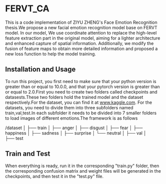 # FERVT_CA
This is a code implementation of ZIYU ZHENG's Face Emotion Recognition thesis.We propose a new facial emotion recognition model base on FERVT model. In our model, We use coordinate attention to replace the high-level feature extraction part in the original model, aiming for a lighter architecture and enhanced capture of spatial information. Additionally, we modify the fusion of feature maps to obtain more detailed information and proposed a new loss function to help the model training.

## Installation and Usage

To run this project, you first need to make sure that your python version is greater than or equal to 10.0.0, and that your pytorch version is greater than or equal to 2.0.First you need to create two folders called checkpoints and datasests.These two folders hold the trained model and the dataset respectively.For the dataset, you can find it at www.kaggle.com. For the datasets, you need to divide them into three subfolders named train,val,test.In each subfolder it needs to be divided into 7 smaller folders to load images of different emotions.The framework is as follows

/dataset
│
├── train
│   ├── anger
│   ├── disgust
│   ├── fear
│   ├── happiness
│   ├── sadness
│   ├── surprise
│   └── neutral
│
├── val
│   
├── test

## Train and Test

When everything is ready, run it in the corresponding "train.py" folder, then the corresponding confusion matrix and weight files will be generated in the checkpoints, and then test it in the "test.py" file.
